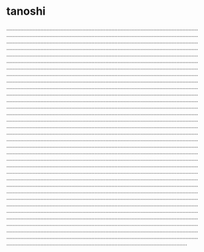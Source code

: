 # tanoshi

.................................................................................................................................................................................................................................................................................................................................................................................................................................................................................................................................................................................................................................................................................................................................................................................................................................................................................................................................................................................................................................................................................................................................................................................................................................................................................................................................................................................................................................................................................................................................................................................................................................................................................................................................................................................................................................................................................................................................................................................................................................................................................................................................................................................................................................................................................................................................................................................................................................................................................................................................................................................................................................................................................................................................................................................................................................................................................................................................................................................................................................................................................................................................................................................................................................................................................................................................................................................................................................................................................................................................................................................................................................................................................................................................................................................................................................................................................................................................................................................................................................................................................................................................................................................................................................................................................................................................................................................